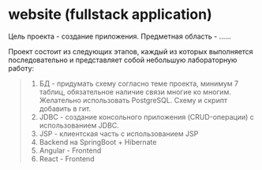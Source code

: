 # website (fullstack application)

Цель проекта - создание приложения. Предметная область - ......

Проект состоит из следующих этапов, каждый из которых выполняется последовательно и представляет собой небольшую лабораторную работу:

> 1. БД - придумать схему согласно теме проекта, минимум 7 таблиц, обязательное наличие связи многие ко многим. Желательно использовать PostgreSQL. Схему и скрипт добавить в гит.<br>
> 2. JDBC - создание консольного приложения (CRUD-операции) с использованием JDBC.<br>
> 3. JSP - клиентская часть с использованием JSP<br>
> 4. Backend на SpringBoot + Hibernate<br>
> 5. Angular - Frontend<br>
> 6. React - Frontend<br>

